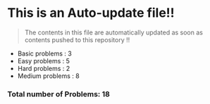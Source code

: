 # This is an Auto-update file!!
> The contents in this file are automatically updated as soon as contents pushed to this repository !!
* Basic problems : 3
* Easy problems : 5
* Hard problems : 2
* Medium problems : 8

### Total number of Problems: 18

